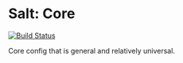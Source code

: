 # Salt: Core

[![Build Status](https://drone.i3detroit.org/api/badges/i3detroit/salt-core/status.svg?ref=refs/heads/trunk)](https://drone.i3detroit.org/i3detroit/salt-core)

Core config that is general and relatively universal.
